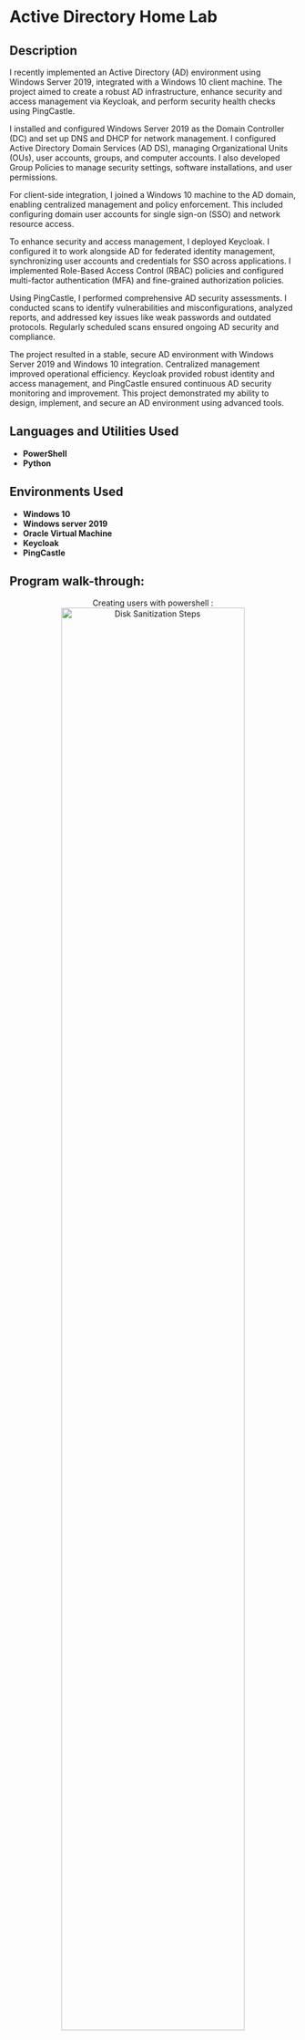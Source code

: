 <h1>Active Directory Home Lab</h1>

<h2>Description</h2>
I recently implemented an Active Directory (AD) environment using Windows Server 2019, integrated with a Windows 10 client machine. The project aimed to create a robust AD infrastructure, enhance security and access management via Keycloak, and perform security health checks using PingCastle.

I installed and configured Windows Server 2019 as the Domain Controller (DC) and set up DNS and DHCP for network management. I configured Active Directory Domain Services (AD DS), managing Organizational Units (OUs), user accounts, groups, and computer accounts. I also developed Group Policies to manage security settings, software installations, and user permissions.

For client-side integration, I joined a Windows 10 machine to the AD domain, enabling centralized management and policy enforcement. This included configuring domain user accounts for single sign-on (SSO) and network resource access.

To enhance security and access management, I deployed Keycloak. I configured it to work alongside AD for federated identity management, synchronizing user accounts and credentials for SSO across applications. I implemented Role-Based Access Control (RBAC) policies and configured multi-factor authentication (MFA) and fine-grained authorization policies.

Using PingCastle, I performed comprehensive AD security assessments. I conducted scans to identify vulnerabilities and misconfigurations, analyzed reports, and addressed key issues like weak passwords and outdated protocols. Regularly scheduled scans ensured ongoing AD security and compliance.

The project resulted in a stable, secure AD environment with Windows Server 2019 and Windows 10 integration. Centralized management improved operational efficiency. Keycloak provided robust identity and access management, and PingCastle ensured continuous AD security monitoring and improvement. This project demonstrated my ability to design, implement, and secure an AD environment using advanced tools.
<br />


<h2>Languages and Utilities Used</h2>

- <b>PowerShell</b> 
- <b>Python</b>

<h2>Environments Used </h2>

- <b>Windows 10</b> 
- <b>Windows server 2019</b> 
- <b>Oracle Virtual Machine</b>
- <b>Keycloak</b>
- <b>PingCastle</b>


<h2>Program walk-through:</h2>

<p align="center">
Creating users with powershell : <br/>
<img src="https://imgur.com/3P9qNiE.png" height="80%" width="80%" alt="Disk Sanitization Steps"/>
<br />
<p align="center" >
Configurating the domain name and ip address of the server<br/>
 <img src="https://imgur.com/8lxGKCz.png" height="80%" width="80%" alt="Disk Sanitization Steps"/>
<br />
<br />
<p align="center" >
creating client machine<br/>
 <img src="https://imgur.com/WBL6aM9.png" height="80%" width="80%" alt="Disk Sanitization Steps"/>
<br />
<br />
<p align="center" >
Creating an Admin user<br/>
 <img src="https://imgur.com/9NqCpCs.png" height="80%" width="80%" alt="Disk Sanitization Steps"/>
<br />
<br />
<p align="center" >
Creating Windows 10 vm<br/>
 <img src="https://imgur.com/wkaBo0E.png" height="80%" width="80%" alt="Disk Sanitization Steps"/>
<br />
<br />
<p align="center" >
Creating realm in keycloak<br/>
 <img src="https://imgur.com/ruYy0iI.png" height="80%" width="80%" alt="Disk Sanitization Steps"/>
<br />
<br />
<p align="center" >
Setting up all the configurations of LDAP Provider in keycloak<br/>
 <img src="https://imgur.com/QJQcAxs.png" height="80%" width="80%" alt="Disk Sanitization Steps"/>
<br />
<br />
<p align="center" >
Clients created in keycloak<br/>
 <img src="https://imgur.com/WZ94J0o.png" height="80%" width="80%" alt="Disk Sanitization Steps"/>
<br />
<br />
<p align="center" >
Creating a user in the admin section of keycloak<br/>
 <img src="https://imgur.com/WtBUGwP.png" height="80%" width="80%" alt="Disk Sanitization Steps"/>
<br />
<br />
<p align="center" >
The user that was created in the admin section<br/>
 <img src="https://imgur.com/8vSrLNy.png" height="80%" width="80%" alt="Disk Sanitization Steps"/>
<br />
<br />
<p align="center" >
Interface of ping castle, where we are going to conduct a healthcheck of our AD<br/>
 <img src="https://imgur.com/9K3Z3BL.png" height="80%" width="80%" alt="Disk Sanitization Steps"/>
<br />
<br />
<p align="center" >
Result of healthcheck<br/>
 <img src="https://imgur.com/IwKT22m.png" height="80%" width="80%" alt="Disk Sanitization Steps"/>
<br />
<br />

</p>

<!--
 ```diff
- text in red
+ text in green
! text in orange
# text in gray
@@ text in purple (and bold)@@
```
--!>
